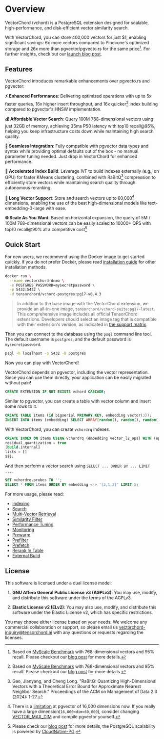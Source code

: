 # Overview

VectorChord (vchord) is a PostgreSQL extension designed for scalable, high-performance, and disk-efficient vector similarity search.

With VectorChord, you can store 400,000 vectors for just $1, enabling significant savings: 6x more vectors compared to Pinecone's optimized storage and 26x more than pgvector/pgvecto.rs for the same price[^1]. For further insights, check out our [launch blog post](https://blog.vectorchord.ai/vectorchord-store-400k-vectors-for-1-in-postgresql).

## Features

VectorChord introduces remarkable enhancements over pgvecto.rs and pgvector:

**⚡ Enhanced Performance**: Delivering optimized operations with up to 5x faster queries, 16x higher insert throughput, and 16x quicker[^1] index building compared to pgvector's HNSW implementation.

[^1]: Based on [MyScale Benchmark](https://myscale.github.io/benchmark/) with 768-dimensional vectors and 95% recall. Please checkout our [blog post](https://blog.vectorchord.ai/vectorchord-store-400k-vectors-for-1-in-postgresql) for more details.

**💰 Affordable Vector Search**: Query 100M 768-dimensional vectors using just 32GB of memory, achieving 35ms P50 latency with top10 recall@95%, helping you keep infrastructure costs down while maintaining high search quality.

**🔌 Seamless Integration**: Fully compatible with pgvector data types and syntax while providing optimal defaults out of the box - no manual parameter tuning needed. Just drop in VectorChord for enhanced performance.

**🔧 Accelerated Index Build**: Leverage IVF to build indexes externally (e.g., on GPU) for faster KMeans clustering, combined with RaBitQ[^2] compression to efficiently store vectors while maintaining search quality through autonomous reranking.

[^2]: Gao, Jianyang, and Cheng Long. "RaBitQ: Quantizing High-Dimensional Vectors with a Theoretical Error Bound for Approximate Nearest Neighbor Search." Proceedings of the ACM on Management of Data 2.3 (2024): 1-27.

**📏 Long Vector Support**: Store and search vectors up to 60,000[^3] dimensions, enabling the use of the best high-dimensional models like text-embedding-3-large with ease.

[^3]: There is a [limitation](https://github.com/pgvector/pgvector#vector-type) at pgvector of 16,000 dimensions now. If you really have a large dimension(`16,000<dim<60,000`), consider changing [VECTOR_MAX_DIM](https://github.com/pgvector/pgvector/blob/fef635c9e5512597621e5669dce845c744170822/src/vector.h#L4) and compile pgvector yourself.

**🌐 Scale As You Want**: Based on horizontal expansion, the query of 5M / 100M 768-dimensional vectors can be easily scaled to 10000+ QPS with top10 recall@90% at a competitive cost[^4]

[^4]: Please check our [blog post](https://blog.vectorchord.ai/vector-search-at-10000-qps-in-postgresql-with-vectorchord)  for more details, the PostgreSQL scalability is powered by [CloudNative-PG](https://github.com/cloudnative-pg/cloudnative-pg).

## Quick Start

For new users, we recommend using the Docker image to get started quickly. If you do not prefer Docker, please read [installation guide](./installation) for other installation methods.

```bash
docker run \
  --name vectorchord-demo \
  -e POSTGRES_PASSWORD=mysecretpassword \
  -p 5432:5432 \
  -d tensorchord/vchord-postgres:pg17-v0.4.3
```
> In addition to the base image with the VectorChord extension, we provide an all-in-one image, `tensorchord/vchord-suite:pg17-latest`. This comprehensive image includes all official TensorChord extensions. Developers should select an image tag that is compatible with their extension's version, as indicated in [the support matrix](https://github.com/tensorchord/VectorChord-images?tab=readme-ov-file#support-matrix).

Then you can connect to the database using the `psql` command line tool. The default username is `postgres`, and the default password is `mysecretpassword`.

```bash
psql -h localhost -p 5432 -U postgres
```

Now you can play with VectorChord!

VectorChord depends on pgvector, including the vector representation. Since you can use them directly, your application can be easily migrated without pain!

```sql
CREATE EXTENSION IF NOT EXISTS vchord CASCADE;
```

Similar to pgvector, you can create a table with vector column and insert some rows to it.

```sql
CREATE TABLE items (id bigserial PRIMARY KEY, embedding vector(3));
INSERT INTO items (embedding) SELECT ARRAY[random(), random(), random()]::real[] FROM generate_series(1, 1000);
```

With VectorChord, you can create `vchordrq` indexes.

```SQL
CREATE INDEX ON items USING vchordrq (embedding vector_l2_ops) WITH (options = $$
residual_quantization = true
[build.internal]
lists = []
$$);
```

And then perform a vector search using `SELECT ... ORDER BY ... LIMIT ...`.

```SQL
SET vchordrq.probes TO '';
SELECT * FROM items ORDER BY embedding <-> '[3,1,2]' LIMIT 5;
```

For more usage, please read:

- [Indexing](/vectorchord/usage/indexing)
- [Search](/vectorchord/usage/search)
- [Multi-Vector Retrieval](/vectorchord/usage/indexing-with-maxsim-operators)
- [Similarity Filter](/vectorchord/usage/range-query)
- [Performance Tuning](/vectorchord/usage/performance-tuning)
- [Monitoring](/vectorchord/usage/monitoring)
- [Prewarm](/vectorchord/usage/prewarm)
- [Prefilter](/vectorchord/usage/prefilter)
- [Prefetch](/vectorchord/usage/prefetch)
- [Rerank In Table](/vectorchord/usage/rerank-in-table)
- [External Build](/vectorchord/usage/external-index-precomputation)

## License

This software is licensed under a dual license model:

1. **GNU Affero General Public License v3 (AGPLv3)**: You may use, modify, and distribute this software under the terms of the AGPLv3.

2. **Elastic License v2 (ELv2)**: You may also use, modify, and distribute this software under the Elastic License v2, which has specific restrictions.

You may choose either license based on your needs. We welcome any commercial collaboration or support, so please email us <vectorchord-inquiry@tensorchord.ai> with any questions or requests regarding the licenses.
